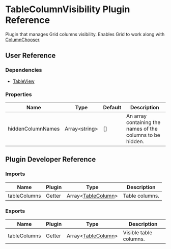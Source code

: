 # TableColumnVisibility Plugin Reference

Plugin that manages Grid columns visibility. Enables Grid to work along with [ColumnChooser](column-chooser.md).

## User Reference

### Dependencies

- [TableView](table-view.md)

### Properties

Name | Type | Default | Description
-----|------|---------|------------
hiddenColumnNames | Array&lt;string&gt; | [] | An array containing the names of the columns to be hidden.

## Plugin Developer Reference

### Imports

Name | Plugin | Type | Description
-----|--------|------|------------
tableColumns | Getter | Array&lt;[TableColumn](table-view.md#table-column)&gt; | Table columns.

### Exports

Name | Plugin | Type | Description
-----|--------|------|------------
tableColumns | Getter | Array&lt;[TableColumn](table-view.md#table-column)&gt; | Visible table columns.

